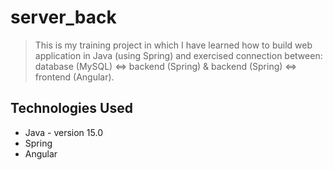 # server_back
> This is my training project in which I have learned how to build web application in Java (using Spring) and exercised connection between:
database (MySQL) <=> backend (Spring) & backend (Spring) <=> frontend (Angular).

## Technologies Used
- Java - version 15.0
- Spring
- Angular
